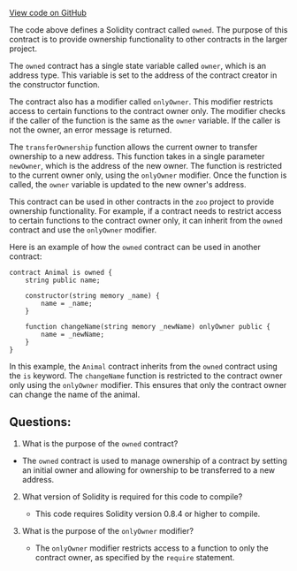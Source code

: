 [View code on GitHub](zoo-labs/zoo/blob/master/contracts/src/Owned.sol)

The code above defines a Solidity contract called `owned`. The purpose of this contract is to provide ownership functionality to other contracts in the larger project. 

The `owned` contract has a single state variable called `owner`, which is an address type. This variable is set to the address of the contract creator in the constructor function. 

The contract also has a modifier called `onlyOwner`. This modifier restricts access to certain functions to the contract owner only. The modifier checks if the caller of the function is the same as the `owner` variable. If the caller is not the owner, an error message is returned.

The `transferOwnership` function allows the current owner to transfer ownership to a new address. This function takes in a single parameter `newOwner`, which is the address of the new owner. The function is restricted to the current owner only, using the `onlyOwner` modifier. Once the function is called, the `owner` variable is updated to the new owner's address.

This contract can be used in other contracts in the `zoo` project to provide ownership functionality. For example, if a contract needs to restrict access to certain functions to the contract owner only, it can inherit from the `owned` contract and use the `onlyOwner` modifier. 

Here is an example of how the `owned` contract can be used in another contract:

```
contract Animal is owned {
    string public name;

    constructor(string memory _name) {
        name = _name;
    }

    function changeName(string memory _newName) onlyOwner public {
        name = _newName;
    }
}
```

In this example, the `Animal` contract inherits from the `owned` contract using the `is` keyword. The `changeName` function is restricted to the contract owner only using the `onlyOwner` modifier. This ensures that only the contract owner can change the name of the animal.
## Questions: 
 1. What is the purpose of the `owned` contract?
   - The `owned` contract is used to manage ownership of a contract by setting an initial owner and allowing for ownership to be transferred to a new address.

2. What version of Solidity is required for this code to compile?
   - This code requires Solidity version 0.8.4 or higher to compile.

3. What is the purpose of the `onlyOwner` modifier?
   - The `onlyOwner` modifier restricts access to a function to only the contract owner, as specified by the `require` statement.